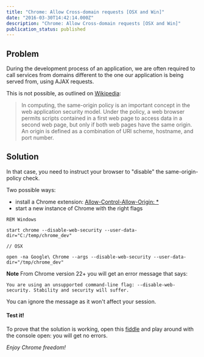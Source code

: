 ```yaml
---
title: "Chrome: Allow Cross-domain requests [OSX and Win]"
date: "2016-03-30T14:42:14.000Z"
description: "Chrome: Allow Cross-domain requests [OSX and Win]"
publication_status: published
---
```


## Problem

During the development process of an application, we are often required to call services from domains different to the one our application is being served from, using AJAX requests.

This is not possible, as outlined on [Wikipedia](https://en.wikipedia.org/wiki/Same-origin_policy):

> In computing, the same-origin policy is an important concept in the web application security model. Under the policy, a web browser permits scripts contained in a first web page to access data in a second web page, but only if both web pages have the same origin. An origin is defined as a combination of URI scheme, hostname, and port number.

## Solution

In that case, you need to instruct your browser to "disable" the same-origin-policy check.

Two possible ways:

- install a Chrome extension: [Allow-Control-Allow-Origin: \*](https://chrome.google.com/webstore/detail/allow-control-allow-origi/nlfbmbojpeacfghkpbjhddihlkkiljbi?hl=en)
- start a new instance of Chrome with the right flags

```shell
REM Windows

start chrome --disable-web-security --user-data-dir="C:/temp/chrome_dev"
```

```shell
// OSX

open -na Google\ Chrome --args --disable-web-security --user-data-dir="/tmp/chrome_dev"
```

**Note** From Chrome version 22+ you will get an error message that says:

    You are using an unsupported command-line flag: --disable-web-security. Stability and security will suffer.

You can ignore the message as it won't affect your session.

#### Test it!

To prove that the solution is working, open this [fiddle](http://jsfiddle.net/6WHKQ/24/) and play around with the console open: you will get no errors.

_Enjoy Chrome freedom!_
